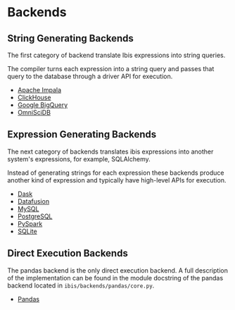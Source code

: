 # Backends

## String Generating Backends

The first category of backend translate Ibis expressions into string queries.

The compiler turns each expression into a string query and passes that query to the
database through a driver API for execution.

- [Apache Impala](Impala.md)
- [ClickHouse](ClickHouse.md)
- [Google BigQuery](https://github.com/ibis-project/ibis-bigquery/)
- [OmniSciDB](https://github.com/omnisci/ibis-omniscidb)

## Expression Generating Backends

The next category of backends translates ibis expressions into another
system's expressions, for example, SQLAlchemy.

Instead of generating strings for each expression these backends produce
another kind of expression and typically have high-level APIs for execution.

- [Dask](Dask.md)
- [Datafusion](Datafusion.md)
- [MySQL](MySQL.md)
- [PostgreSQL](PostgreSQL.md)
- [PySpark](PySpark.md)
- [SQLite](SQLite.md)

## Direct Execution Backends

The pandas backend is the only direct execution backend. A full description
of the implementation can be found in the module docstring of the pandas
backend located in `ibis/backends/pandas/core.py`.

- [Pandas](Pandas.md)
